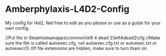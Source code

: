 # Amberphylaxis-L4D2-Config
My config for l4d2, feel free to edit as you please or use as a guide for your own config.

//Put file in Steam\steamapps\common\left 4 dead 2\left4dead2\cfg
//Make sure the file is called autoexec.cfg, not autoexec.cfg.txt or autoexec.txt or autoexec(1)
//If file extensions are hidden, make sure to turn tham on.
